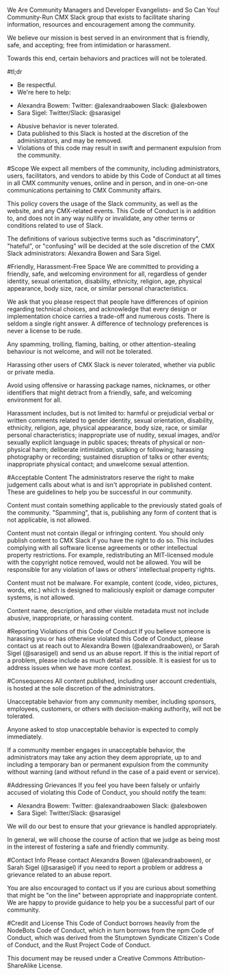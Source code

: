 We Are Community Managers and Developer Evangelists- and So Can You! Community-Run CMX Slack group that exists to facilitate sharing information, resources and encouragement among the community.

We believe our mission is best served in an environment that is friendly, safe, and accepting; free from intimidation or harassment.

Towards this end, certain behaviors and practices will not be tolerated.

#tl;dr
* Be respectful.
* We're here to help:
- Alexandra Bowem: Twitter: @alexandraabowen Slack: @alexbowen
- Sara Sigel: Twitter/Slack: @sarasigel
* Abusive behavior is never tolerated.
* Data published to this Slack is hosted at the discretion of the administrators, and may be removed.
* Violations of this code may result in swift and permanent expulsion from the community.

#Scope
We expect all members of the community, including administrators, users, facilitators, and vendors to abide by this Code of Conduct at all times in all CMX community venues, online and in person, and in one-on-one communications pertaining to CMX Community affairs.

This policy covers the usage of the Slack community, as well as the website, and any CMX-related events.
This Code of Conduct is in addition to, and does not in any way nullify or invalidate, any other terms or conditions related to use of Slack.

The definitions of various subjective terms such as "discriminatory", "hateful", or "confusing" will be decided at the sole discretion of the CMX Slack administrators: Alexandra Bowen and Sara Sigel.

#Friendly, Harassment-Free Space
We are committed to providing a friendly, safe, and welcoming environment for all, regardless of gender identity, sexual orientation, disability, ethnicity, religion, age, physical appearance, body size, race, or similar personal characteristics.

We ask that you please respect that people have differences of opinion regarding technical choices, and acknowledge that every design or implementation choice carries a trade-off and numerous costs. There is seldom a single right answer. A difference of technology preferences is never a license to be rude.

Any spamming, trolling, flaming, baiting, or other attention-stealing behaviour is not welcome, and will not be tolerated.

Harassing other users of CMX Slack is never tolerated, whether via public or private media.

Avoid using offensive or harassing package names, nicknames, or other identifiers that might detract from a friendly, safe, and welcoming environment for all.

Harassment includes, but is not limited to: harmful or prejudicial verbal or written comments related to gender identity, sexual orientation, disability, ethnicity, religion, age, physical appearance, body size, race, or similar personal characteristics; inappropriate use of nudity, sexual images, and/or sexually explicit language in public spaces; threats of physical or non-physical harm; deliberate intimidation, stalking or following; harassing photography or recording; sustained disruption of talks or other events; inappropriate physical contact; and unwelcome sexual attention.

#Acceptable Content
The administrators reserve the right to make judgement calls about what is and isn't appropriate in published content. These are guidelines to help you be successful in our community.

Content must contain something applicable to the previously stated goals of the community. "Spamming", that is, publishing any form of content that is not applicable, is not allowed.

Content must not contain illegal or infringing content. You should only publish content to CMX Slack if you have the right to do so. This includes complying with all software license agreements or other intellectual property restrictions. For example, redistributing an MIT-licensed module with the copyright notice removed, would not be allowed. You will be responsible for any violation of laws or others’ intellectual property rights.

Content must not be malware. For example, content (code, video, pictures, words, etc.) which is designed to maliciously exploit or damage computer systems, is not allowed.

Content name, description, and other visible metadata must not include abusive, inappropriate, or harassing content.

#Reporting Violations of this Code of Conduct
If you believe someone is harassing you or has otherwise violated this Code of Conduct, please contact us at reach out to Alexandra Bowen (@alexandraabowen), or Sarah Sigel (@sarasigel) and send us an abuse report. If this is the initial report of a problem, please include as much detail as possible. It is easiest for us to address issues when we have more context.

#Consequences
All content published, including user account credentials, is hosted at the sole discretion of the administrators.

Unacceptable behavior from any community member, including sponsors, employees, customers, or others with decision-making authority, will not be tolerated.

Anyone asked to stop unacceptable behavior is expected to comply immediately.

If a community member engages in unacceptable behavior, the administrators may take any action they deem appropriate, up to and including a temporary ban or permanent expulsion from the community without warning (and without refund in the case of a paid event or service).

#Addressing Grievances
If you feel you have been falsely or unfairly accused of violating this Code of Conduct, you should notify the team:
- Alexandra Bowem: Twitter: @alexandraabowen Slack: @alexbowen
- Sara Sigel: Twitter/Slack: @sarasigel

We will do our best to ensure that your grievance is handled appropriately.

In general, we will choose the course of action that we judge as being most in the interest of fostering a safe and friendly community.

#Contact Info
Please contact Alexandra Bowen (@alexandraabowen), or Sarah Sigel (@sarasigel) if you need to report a problem or address a grievance related to an abuse report.

You are also encouraged to contact us if you are curious about something that might be "on the line" between appropriate and inappropriate content. We are happy to provide guidance to help you be a successful part of our community.

#Credit and License
This Code of Conduct borrows heavily from the NodeBots Code of Conduct, which in turn borrows from the npm Code of Conduct, which was derived from the Stumptown Syndicate Citizen's Code of Conduct, and the Rust Project Code of Conduct.

This document may be reused under a Creative Commons Attribution-ShareAlike License.
